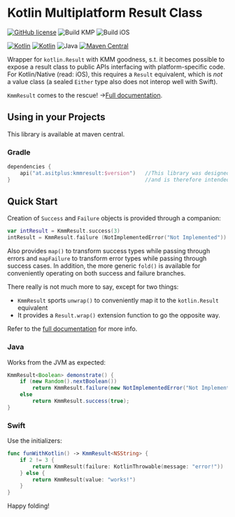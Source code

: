 # Kotlin Multiplatform Result Class
[![GitHub license](https://img.shields.io/badge/license-Apache%20License%202.0-brightgreen.svg?style=flat)](http://www.apache.org/licenses/LICENSE-2.0)
![Build KMP](https://github.com/a-sit-plus/kmmresult/actions/workflows/build-jvm.yml/badge.svg)
![Build iOS](https://github.com/a-sit-plus/kmmresult/actions/workflows/build-ios.yml/badge.svg)

[![Kotlin](https://img.shields.io/badge/kotlin-multiplatform--mobile-orange.svg?logo=kotlin)](http://kotlinlang.org)
[![Kotlin](https://img.shields.io/badge/kotlin-1.9.0-blue.svg?logo=kotlin)](http://kotlinlang.org)
![Java](https://img.shields.io/badge/java-11-blue.svg?logo=OPENJDK)
[![Maven Central](https://img.shields.io/maven-central/v/at.asitplus/kmmresult)](https://mvnrepository.com/artifact/at.asitplus/kmmresult/)

Wrapper for `kotlin.Result` with KMM goodness, s.t. it becomes possible to expose a result class to 
public APIs interfacing with platform-specific code. For Kotlin/Native (read: iOS), this requires a `Result` equivalent, which
is *not* a value class (a sealed `Either` type also does not interop well with Swift). 

`KmmResult` comes to the rescue! →[Full documentation](https://a-sit-plus.github.io/kmmresult/).


## Using in your Projects

This library is available at maven central.

### Gradle

```kotlin
dependencies {
    api("at.asitplus:kmmresult:$version")   //This library was designed to play well with multiplatform APIs
}                                           //and is therefore intended to be exposed through your public API
```

## Quick Start
Creation of `Success` and `Failure` objects is provided through a companion:

```kotlin
var intResult = KmmResult.success(3)
intResult = KmmResult.failure (NotImplementedError("Not Implemented"))
```

Also provides `map()`  to transform success types while passing through errors and `mapFailure` to transform error types
while passing through success cases.
In addition, the more generic `fold()` is available for conveniently operating on both success and failure branches. 


There really is not much more to say, except for two things:
 - `KmmResult` sports `unwrap()` to conveniently map it to the `kotlin.Result` equivalent
 - It provides a `Result.wrap()` extension function to go the opposite way.

Refer to the [full documentation](https://a-sit-plus.github.io/kmmresult/) for more info. 

### Java
Works from the JVM as expected:

```java
KmmResult<Boolean> demonstrate() {
    if (new Random().nextBoolean())
        return KmmResult.failure(new NotImplementedError("Not Implemented"));
    else
        return KmmResult.success(true);
}
```

### Swift
Use the initializers:

```swift
func funWithKotlin() -> KmmResult<NSString> {
    if 2 != 3 {
        return KmmResult(failure: KotlinThrowable(message: "error!"))
    } else {
        return KmmResult(value: "works!")
    }
}
```

Happy folding!